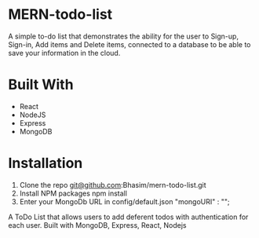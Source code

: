 # MERN-todo-list

A simple to-do list that demonstrates the ability for the user to Sign-up, Sign-in, Add items and Delete items, connected to a database to be able to save your information in the cloud.

# Built With
* React 
* NodeJS
* Express
* MongoDB

# Installation
1. Clone the repo
git@github.com:Bhasim/mern-todo-list.git
2. Install NPM packages
npm install
3. Enter your MongoDb URL in config/default.json
"mongoURI" : "";




A ToDo List that allows users to add deferent todos with authentication for each user. Built with MongoDB, Express, React, Nodejs